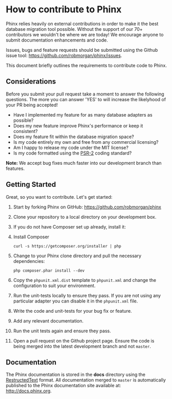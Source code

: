 # How to contribute to Phinx

Phinx relies heavily on external contributions in order to make it the best database migration
tool possible. Without the support of our 70+ contributors we wouldn't be where we are today!
We encourage anyone to submit documentation enhancements and code.

Issues, bugs and feature requests should be submitted using the Github issue tool:
https://github.com/robmorgan/phinx/issues.

This document briefly outlines the requirements to contribute code to Phinx.

## Considerations

Before you submit your pull request take a moment to answer the following questions. The more
you can answer 'YES' to will increase the likelyhood of your PR being accepted!

* Have I implemented my feature for as many database adapters as possible?
* Does my new feature improve Phinx's performance or keep it consistent?
* Does my feature fit within the database migration space?
* Is my code entirely my own and free from any commercial licensing?
* Am I happy to release my code under the MIT license?
* Is my code formatted using the [PSR-2](https://github.com/php-fig/fig-standards/blob/master/accepted/PSR-2-coding-style-guide.md) coding standard?

**Note:** We accept bug fixes much faster into our development branch than features.

## Getting Started

Great, so you want to contribute. Let's get started:

1. Start by forking Phinx on GitHub: https://github.com/robmorgan/phinx


1. Clone your repository to a local directory on your development box.

1. If you do not have Composer set up already, install it:

1. Install Composer

    ```    
    curl -s https://getcomposer.org/installer | php
    ```

1. Change to your Phinx clone directory and pull the necessary dependencies:

    ```    
    php composer.phar install --dev
    ```
 
1. Copy the `phpunit.xml.dist` template to `phpunit.xml` and change the configuration to suit your environment.

1. Run the unit-tests locally to ensure they pass. If you are not using any particular adapter you can disable it in the `phpunit.xml` file.

1. Write the code and unit-tests for your bug fix or feature.

1. Add any relevant documentation.

1. Run the unit tests again and ensure they pass.

7. Open a pull request on the Github project page. Ensure the code is being merged into the latest development branch and not `master`.

## Documentation

The Phinx documentation is stored in the **docs** directory using the [RestructedText](http://docutils.sourceforge.net/rst.html) format. All documentation merged to `master` is automatically published to the Phinx documentation site available
at: http://docs.phinx.org.
